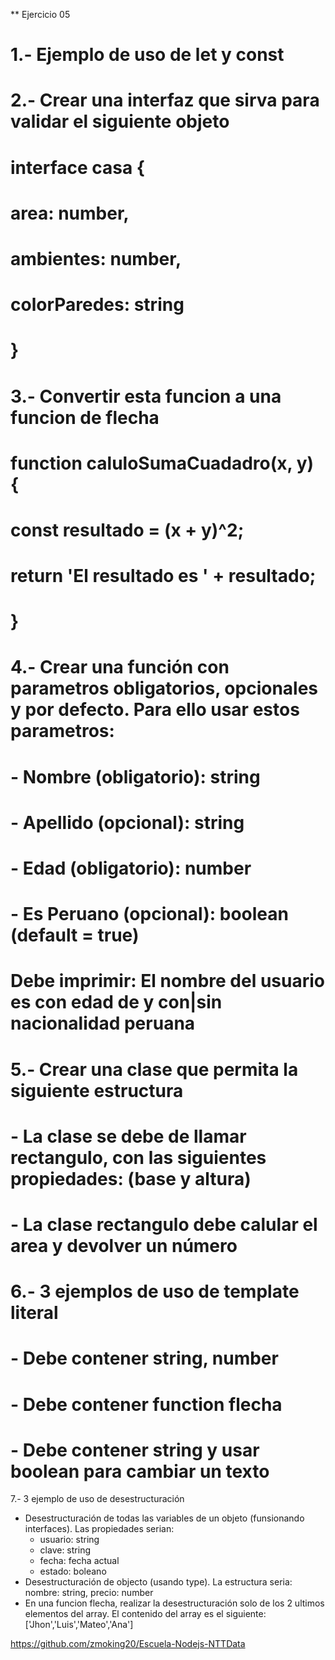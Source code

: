 ** Ejercicio 05
# 1.- Ejemplo de uso de let y const  
# 2.- Crear una interfaz que sirva para validar el siguiente objeto
#  interface casa {
#    area: number,
#    ambientes: number,
#    colorParedes: string
#  }

# 3.- Convertir esta funcion a una funcion de flecha
#  function caluloSumaCuadadro(x, y) {
#    const resultado = (x + y)^2;
#    return 'El resultado es ' + resultado;
#  }

# 4.- Crear una función con parametros obligatorios, opcionales y por defecto. Para ello usar estos parametros:
#  - Nombre (obligatorio): string
#  - Apellido (opcional): string
#  - Edad (obligatorio): number
#  - Es Peruano (opcional): boolean (default = true)
#  Debe imprimir: El nombre del usuario es <nombre> <apellido> con edad de <edad> y con|sin nacionalidad peruana 

# 5.- Crear una clase que permita la siguiente estructura
#  - La clase se debe de llamar rectangulo, con las siguientes propiedades: (base y altura)
#  - La clase rectangulo debe calular el area y devolver un número

# 6.- 3 ejemplos de uso de template literal
# - Debe contener string, number
#  - Debe contener function flecha
#  - Debe contener string y usar boolean para cambiar un texto 


7.- 3 ejemplo de uso de desestructuración
  - Desestructuración de todas las variables de un objeto (funsionando interfaces). Las propiedades serian: 
    - usuario: string
    - clave: string
    - fecha: fecha actual
    - estado: boleano
  - Desestructuración de objecto (usando type). La estructura seria: nombre: string, precio: number
  - En una funcion flecha, realizar la desestructuración solo de los 2 ultimos elementos del array. El contenido del array es el siguiente:
    ['Jhon','Luis','Mateo','Ana']



  https://github.com/zmoking20/Escuela-Nodejs-NTTData  